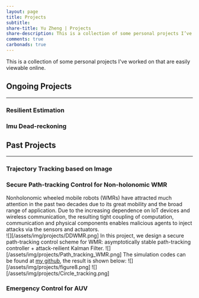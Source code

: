 ```yaml
---
layout: page
title: Projects
subtitle: 
share-title: Yu Zheng | Projects
share-description: This is a collection of some personal projects I’ve worked on.
comments: true
carbonads: true
---
```


This is a collection of some personal projects I've worked on that are easily viewable online. 

## Ongoing Projects
-------------------------------
### Resilient Estimation

### Imu Dead-reckoning


## Past Projects
-------------------------------
### Trajectory Tracking based on Image

### Secure Path-tracking Control for Non-holonomic WMR
Nonholonomic wheeled mobile robots (WMRs) have attracted much attention in the past two decades due to its great mobility and the broad range of application. Due to the increasing dependence on IoT devices and wireless communication, the resulting tight coupling of computation, communication and physical components enables malicious agents to inject attacks via the sensors and actuators. <br>
![][/assets/img/projects/DDWMR.png]
In this project, we design a secure path-tracking control scheme for WMR: asymptotically stable path-tracking controller + attack-reilient Kalman Filter.
![][/assets/img/projects/Path_tracking_WMR.png]
The simulation codes can be found at [my github](https://github.com/ZYblend/Resilient-path-tracking-control-for-WMR), the result is shown below:
![][/assets/img/projects/figure8.png] ![][/assets/img/projects/Circle_tracking.png]

### Emergency Control for AUV
